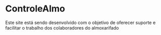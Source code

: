# ControleAlmo
Este site está sendo desenvolvido com o objetivo de oferecer suporte e facilitar o trabalho dos colaboradores do almoxarifado
